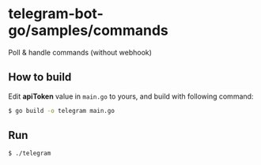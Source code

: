 # telegram-bot-go/samples/commands

Poll & handle commands (without webhook)

## How to build

Edit **apiToken** value in `main.go` to yours, and build with following command:

```bash
$ go build -o telegram main.go
```

## Run

```bash
$ ./telegram
```
